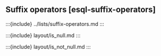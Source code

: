 ## Suffix operators [esql-suffix-operators]

:::{include} ../lists/suffix-operators.md
:::


:::{include} layout/is_null.md
:::

:::{include} layout/is_not_null.md
:::
